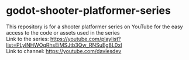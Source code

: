 # godot-shooter-platformer-series

This repository is for a shooter platformer series on YouTube for the easy access to the code or assets used in the series
<br>Link to the series: https://youtube.com/playlist?list=PLylNHWOqRhsEiMSJtb3Qw_RNSuEg8L0xI
<br>Link to channel: https://youtube.com/daviesdev
